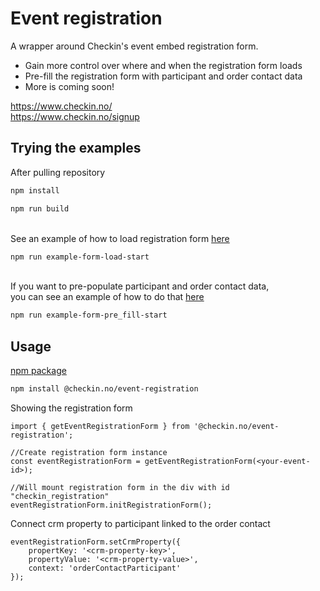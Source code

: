 # Event registration

A wrapper around Checkin's event embed registration form.

- Gain more control over where and when the registration form loads
- Pre-fill the registration form with participant and order contact data
- More is coming soon!



https://www.checkin.no/ \
https://www.checkin.no/signup

## Trying the examples

After pulling repository 

```bash
npm install
```
```bash
npm run build
```
\
See an example of how to load registration form [here](https://github.com/checkin/event-registration/blob/master/examples/simple_form_load_example.html) 
```bash
npm run example-form-load-start
```
\
If you want to pre-populate participant and order contact data, \
you can see an example of how to do that [here](https://github.com/checkin/event-registration/blob/master/examples/prefilled_form_example.html) 


```bash
npm run example-form-pre_fill-start
```


## Usage
[npm package](https://www.npmjs.com/package/@checkin.no/event-registration)
```bash
npm install @checkin.no/event-registration
```
Showing the registration form

    import { getEventRegistrationForm } from '@checkin.no/event-registration';

    //Create registration form instance
    const eventRegistrationForm = getEventRegistrationForm(<your-event-id>);

    //Will mount registration form in the div with id "checkin_registration"
    eventRegistrationForm.initRegistrationForm();


Connect crm property to participant linked to the order contact

    eventRegistrationForm.setCrmProperty({
        propertKey: '<crm-property-key>',
        propertyValue: '<crm-property-value>',
        context: 'orderContactParticipant'
    });

